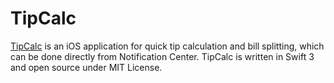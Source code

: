 # TipCalc

[TipCalc](https://appsto.re/us/GALzib.i) is an iOS application for quick tip calculation and bill splitting, which can be done directly from Notification Center. TipCalc is written in Swift 3 and open source under MIT License.
